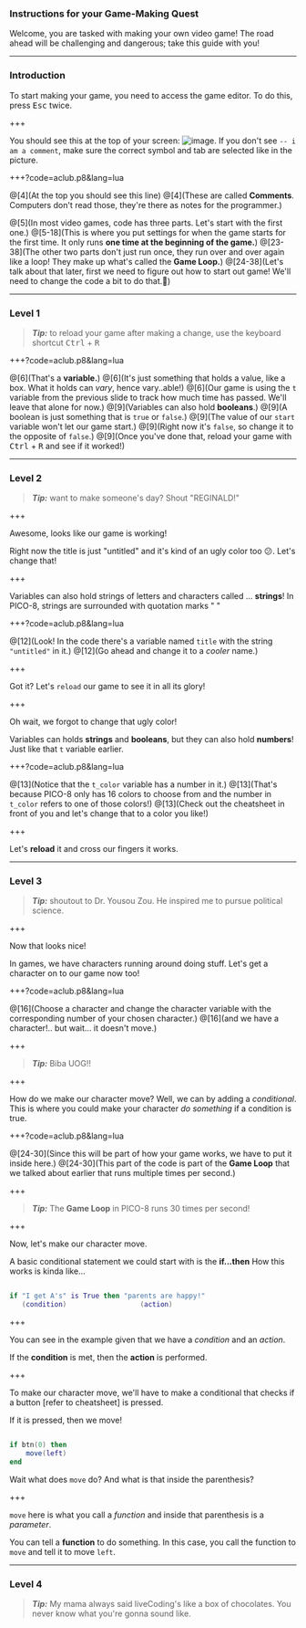 ### Instructions for your Game-Making Quest

Welcome, you are tasked with making your own video game!
The road ahead will be challenging and dangerous; take this guide with you!

---

### Introduction


To start making your game, you need to access the game editor. To do this, press <kbd>Esc</kbd> twice. 

+++

You should see this at the top  of your screen: 
![image](https://cdn.discordapp.com/attachments/225825116888498176/375579230420860928/unknown.png). 
If you don't see `-- i am a comment`, make sure the correct symbol and tab are selected like in the picture.

+++?code=aclub.p8&lang=lua

@[4](At the top you should see this line)
@[4](These are called **Comments**. Computers don't read those, they're there as notes for the programmer.)

@[5](In most video games, code has three parts. Let's start with the first one.)
@[5-18](This is where you put settings for when the game starts for the first time. It only runs  **one time at the beginning of the game.**)
@[23-38](The other two parts don't just run once, they run over and over again like a loop! They make up what's called the **Game Loop.**)
@[24-38](Let's talk about that later, first we need to figure out how to start out game! We'll need to change the code a bit to do that.🙂)

---

### Level 1

> **_Tip:_** to reload your game after making a change, use the keyboard shortcut <kbd>Ctrl</kbd> + <kbd>R</kbd>

+++?code=aclub.p8&lang=lua

@[6](That's a **variable.**)
@[6](It's just something that holds a value, like a box. What it holds can _vary_, hence vary..able!)
@[6](Our game is using the `t` variable from the previous slide to track how much time has passed. We'll leave that alone for now.)
@[9](Variables can also hold **booleans**.)
@[9](A boolean is just something that is `true` or `false`.)
@[9](The value of our `start` variable won't let our game start.)
@[9](Right now it's `false`, so change it to the opposite of `false`.)
@[9](Once you've done that, reload your game with <kbd>Ctrl</kbd> + <kbd>R</kbd> and see if it worked!)

---

### Level 2

> **_Tip:_** want to make someone's day? Shout "REGINALD!"

+++

Awesome, looks like our game is working!

Right now the title is just "untitled" and it's kind of an ugly color too 😕. Let's change that!

+++

Variables can also hold strings of letters and characters called ... **strings**! In PICO-8, strings are surrounded with quotation marks " " 

+++?code=aclub.p8&lang=lua

@[12](Look! In the code there's a variable named `title` with the string `"untitled"` in it.)
@[12](Go ahead and change it to a *cooler* name.)

+++

Got it? Let's `reload` our game to see it in all its glory!

+++

Oh wait, we forgot to change that ugly color!

Variables can holds **strings** and **booleans**, but they can also hold **numbers**! Just like that `t` variable earlier.

+++?code=aclub.p8&lang=lua

@[13](Notice that the `t_color` variable has a number in it.)
@[13](That's because PICO-8 only has 16 colors to choose from and the number in `t_color` refers to one of those colors!)
@[13](Check out the cheatsheet in front of you and let's change that to a color you like!)

+++

Let's **reload** it and cross our fingers it works. 

---

### Level 3

> **_Tip:_** shoutout to Dr. Yousou Zou. He inspired me to pursue political science.

+++

Now that looks nice!

In games, we have characters running around doing stuff. Let's get a character on to our game now too!

+++?code=aclub.p8&lang=lua

@[16](Choose a character and change the character variable with the corresponding number of your chosen character.)
@[16](and we have a character!.. but wait... it doesn't move.)

+++

> **_Tip:_** Biba UOG!!

+++

How do we make our character move? Well, we can by adding a *conditional*. This is where you could make your character *do something* if a condition is true.

+++?code=aclub.p8&lang=lua

@[24-30](Since this will be part of how your game works, we have to put it inside here.)
@[24-30](This part of the code is part of the **Game Loop** that we talked about earlier that runs multiple times per second.)

+++

> **_Tip:_** The **Game Loop** in PICO-8 runs 30 times per second!

+++

Now, let's make our character move.

A basic conditional statement we could start with is the **if...then** How this works is kinda like...

```lua

if "I get A's" is True then "parents are happy!"
   (condition)                  (action)

 ```

+++

You can see in the example given that we have a *condition* and an *action*. 

If the **condition** is met, then the **action** is performed. 

+++

 To make our character move, we'll have to make a conditional that checks if a button [refer to cheatsheet] is pressed.

 If it is pressed, then we move!

```lua

if btn(0) then
	move(left)
end
```

Wait what does `move` do? And what is that inside the parenthesis?

+++

`move` here is what you call a *function* and inside that parenthesis is a *parameter*. 

You can tell a **function** to do something. In this case, you call the function to `move` and tell it to move `left`.

---

### Level 4

> **_Tip:_** My mama always said liveCoding's like a box of chocolates. You never know what you're gonna sound like.

